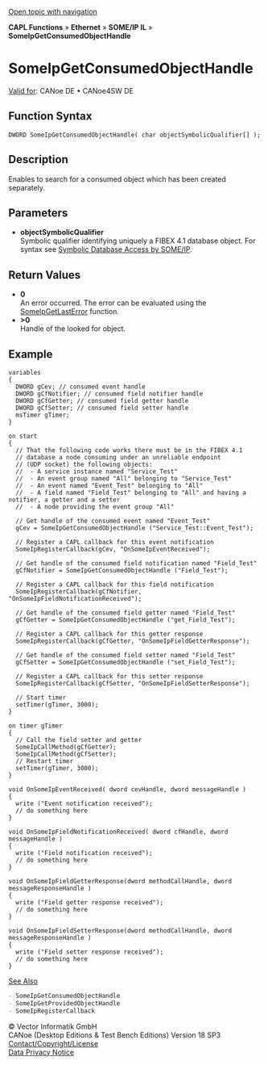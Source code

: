 [Open topic with navigation](../../../../../../CANoeDEFamily.htm#Topics/CAPLFunctions/IP/SOMEIPIL/Functions/CAPLfunctionSomeIpGetConsumedObjectHandle.md)

**CAPL Functions** » **Ethernet** » **SOME/IP IL** » **SomeIpGetConsumedObjectHandle**

# SomeIpGetConsumedObjectHandle

[Valid for](../../../../Shared/FeatureAvailability.md):  CANoe DE • CANoe4SW DE

## Function Syntax

```plaintext
DWORD SomeIpGetConsumedObjectHandle( char objectSymbolicQualifier[] );
```

## Description

Enables to search for a consumed object which has been created separately.

## Parameters

- **objectSymbolicQualifier**  
  Symbolic qualifier identifying uniquely a FIBEX 4.1 database object. For syntax see [Symbolic Database Access by SOME/IP](../../../../CANoeCANalyzer/Ethernet/ILSomeIP/ILSomeIPConfigFromDataBase.md).

## Return Values

- **0**  
  An error occurred. The error can be evaluated using the [SomeIpGetLastError](CAPLfunctionSomeIpGetLastError.md) function.
- **>0**  
  Handle of the looked for object.

## Example

```plaintext
variables
{
  DWORD gCev; // consumed event handle
  DWORD gCfNotifier; // consumed field notifier handle
  DWORD gCfGetter; // consumed field getter handle
  DWORD gCfSetter; // consumed field setter handle
  msTimer gTimer;
}

on start
{
  // That the following code works there must be in the FIBEX 4.1
  // database a node consuming under an unreliable endpoint
  // (UDP socket) the following objects:
  //  - A service instance named "Service_Test"
  //  - An event group named "All" belonging to "Service_Test"
  //  - An event named "Event_Test" belonging to "All"
  //  - A field named "Field_Test" belonging to "All" and having a notifier, a getter and a setter
  //  - A node providing the event group "All"

  // Get handle of the consumed event named "Event_Test"
  gCev = SomeIpGetConsumedObjectHandle ("Service_Test::Event_Test");

  // Register a CAPL callback for this event notification
  SomeIpRegisterCallback(gCev, "OnSomeIpEventReceived");

  // Get handle of the consumed field notification named "Field_Test"
  gCfNotifier = SomeIpGetConsumedObjectHandle ("Field_Test");

  // Register a CAPL callback for this field notification
  SomeIpRegisterCallback(gCfNotifier, "OnSomeIpFieldNotificationReceived");

  // Get handle of the consumed field getter named "Field_Test"
  gCfGetter = SomeIpGetConsumedObjectHandle ("get_Field_Test");

  // Register a CAPL callback for this getter response
  SomeIpRegisterCallback(gCfGetter, "OnSomeIpFieldGetterResponse");

  // Get handle of the consumed field setter named "Field_Test"
  gCfSetter = SomeIpGetConsumedObjectHandle ("set_Field_Test");

  // Register a CAPL callback for this setter response
  SomeIpRegisterCallback(gCfSetter, "OnSomeIpFieldSetterResponse");

  // Start timer
  setTimer(gTimer, 3000);
}

on timer gTimer
{
  // Call the field setter and getter
  SomeIpCallMethod(gCfGetter);
  SomeIpCallMethod(gCfSetter);
  // Restart timer
  setTimer(gTimer, 3000);
}

void OnSomeIpEventReceived( dword cevHandle, dword messageHandle )
{
  write ("Event notification received");
  // do something here
}

void OnSomeIpFieldNotificationReceived( dword cfHandle, dword messageHandle )
{
  write ("Field notification received");
  // do something here
}

void OnSomeIpFieldGetterResponse(dword methodCallHandle, dword messageResponseHandle )
{
  write ("Field getter response received");
  // do something here
}

void OnSomeIpFieldSetterResponse(dword methodCallHandle, dword messageResponseHandle )
{
  write ("Field setter response received");
  // do something here
}
```

[See Also](javascript:void(0);)

```markdown
- SomeIpGetConsumedObjectHandle
- SomeIpGetProvidedObjectHandle
- SomeIpRegisterCallback
```

© Vector Informatik GmbH  
CANoe (Desktop Editions & Test Bench Editions) Version 18 SP3  
[Contact/Copyright/License](../../../../Shared/ContactCopyrightLicense.md)  
[Data Privacy Notice](https://www.vector.com/int/en/company/get-info/privacy-policy/)
